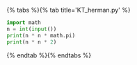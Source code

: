 {% tabs %}{% tab title='KT_herman.py' %}

```py
import math
n = int(input())
print(n * n * math.pi)
print(n * n * 2)
```

{% endtab %}{% endtabs %}
